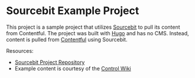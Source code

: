 # Sourcebit Example Project


This project is a sample project that utilizes [Sourcebit](https://github.com/stackbithq/sourcebit) to pull its content from Contentful. The project was built with [Hugo](https://gohugo.io/) and has no CMS. Instead, content is pulled from [Contentful](http://contentful.com/) using Sourcebit.

Resources:

* [Sourcebit Project Repository](https://github.com/stackbithq/sourcebit)
* Example content is courtesy of the [Control Wiki](https://control.fandom.com/wiki/Control_Wiki)